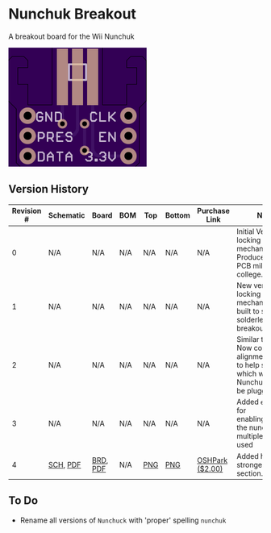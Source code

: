# Nunchuk Breakout
A breakout board for the Wii Nunchuk

![PNG](renderings/Rev4.top.png)

## Version History

| Revision # | Schematic | Board | BOM | Top | Bottom |  Purchase Link | Notes |
| ---- | ---- | ---- | ---- | ---- | ---- | ---- | ---- |
| 0 | N/A | N/A | N/A | N/A | N/A | N/A | Initial Version. No locking mechanism. Produced on a PCB mill @ college. Works |
| 1 | N/A | N/A | N/A | N/A | N/A | N/A | New version with locking mechanism and built to straddle a solderless breakout board |
| 2 | N/A | N/A | N/A | N/A | N/A | N/A | Similar to Rev 1. Now contains alignment square to help show which way the Nunchuck should be plugged in |
| 3 | N/A | N/A | N/A | N/A | N/A | N/A | Added `enable` pin for enabling/disabling the nunchuck so multiple can be used |
| 4 | [SCH](source/Rev4.sch), [PDF](schematics/Rev4.sch.pdf) | [BRD](source/Rev4.brd), [PDF](boards/Rev4.brd.pdf) | N/A | [PNG](renderings/Rev4.top.png) | [PNG](renderings/Rev4.bot.png) | [OSHPark ($2.00)](https://oshpark.com/projects/nHR9gFSK) | Added hopefully stronger locking section. |

## To Do

* Rename all versions of `Nunchuck` with 'proper' spelling `nunchuk`

